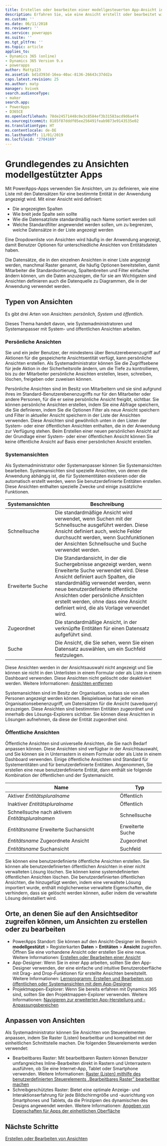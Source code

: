 ```yaml
---
title: Erstellen oder bearbeiten einer modellgesteuerten App-Ansicht in PowerApps | Microsoft-Dokumentation
description: Erfahren Sie, wie eine Ansicht erstellt oder bearbeitet wird
ms.custom: ''
ms.date: 06/11/2018
ms.reviewer: ''
ms.service: powerapps
ms.suite: ''
ms.tgt_pltfrm: ''
ms.topic: article
applies_to:
- Dynamics 365 (online)
- Dynamics 365 Version 9.x
- powerapps
author: Mattp123
ms.assetid: bd1d393d-16ea-40ac-8136-26643c37dd2a
caps.latest.revision: 25
ms.author: matp
manager: kvivek
search.audienceType:
- maker
search.app:
- PowerApps
- D365CE
ms.openlocfilehash: 78de24571448c0e3c8584ef3b31583acd9d6a4f4
ms.sourcegitcommit: 8185f87dddf05ee256491feab9873e9143535e02
ms.translationtype: HT
ms.contentlocale: de-DE
ms.lasthandoff: 11/01/2019
ms.locfileid: "2704169"
---
```

# <a name="understand-model-driven-app-views"></a>Grundlegendes zu Ansichten modellgestützter Apps

<a name="BKMK_CreatingAndEditingViews"></a>   

Mit PowerApps-Apps verwenden Sie Ansichten, um zu definieren, wie eine Liste mit den Datensätzen für eine bestimmte Entität in der Anwendung angezeigt wird. Mit einer Ansicht wird definiert:

- Die angezeigten Spalten
- Wie breit jede Spalte sein sollte
- Wie die Datensatzliste standardmäßig nach Name sortiert werden soll
- Welche Standardfilter angewendet werden sollen, um zu begrenzen, welche Datensätze in der Liste angezeigt werden

Eine Dropdownliste von Ansichten wird häufig in der Anwendung angezeigt, damit Benutzer Optionen für unterschiedliche Ansichten von Entitätsdaten haben.

Die Datensätze, die in den einzelnen Ansichten in einer Liste angezeigt werden, manchmal Raster genannt, die häufig Optionen bereitstellen, damit Mitarbeiter die Standardsortierung, Spaltenbreiten und Filter einfacher ändern können, um die Daten anzuzeigen, die für sie am Wichtigsten sind Ansichten definieren auch die Datenquelle zu Diagrammen, die in der Anwendung verwendet werden.  
  
## <a name="types-of-views"></a>Typen von Ansichten  
  
Es gibt drei Arten von Ansichten: *persönlich*, *System* und *öffentlich*.

Dieses Thema handelt davon, wie Systemadministratoren und Systemanpasser mit System- und öffentlichen Ansichten arbeiten. 
  
### <a name="personal-views"></a>Persönliche Ansichten  
  
 Sie und ein jeder Benutzer, der mindestens über Benutzerebenenzugriff auf Aktionen für die gespeicherte Ansichtsentität verfügt, kann persönliche Ansichten erstellen. Als Systemadministrator können Sie die Zugriffsebene für jede Aktion in der Sicherheitsrolle ändern, um die Tiefe zu kontrollieren, bis zu der Mitarbeiter persönliche Ansichten erstellen, lesen, schreiben, löschen, freigeben oder zuweisen können.

Persönliche Ansichten sind im Besitz von Mitarbeitern und sie sind aufgrund ihres im Standard-Benutzerebenenzugriffs nur für den Mitarbeiter oder andere Personen, für die er seine persönliche Ansicht freigibt, sichtbar. Sie können persönliche Ansichten erstellen, indem Sie eine Abfrage speichern, die Sie definieren, indem Sie die Optionen Filter als neue Ansicht speichern und Filter in aktueller Ansicht speichern in der Liste der Ansichten verwenden. Diese Ansichten sind gewöhnlich unten in den Listen der System- oder einer öffentlichen Ansichten enthalten, die in der Anwendung zur Verfügung stehen. Beim Erstellen einer neuen persönlichen Ansicht auf der Grundlage einer System- oder einer öffentlichen Ansicht können Sie keine öffentliche Ansicht auf Basis einer persönlichen Ansicht erstellen.
  
### <a name="system-views"></a>Systemansichten
Als Systemadministrator oder Systemanpasser können Sie Systemansichten bearbeiten. Systemansichten sind spezielle Ansichten, von denen die Anwendung abhängig ist, die für Systementitäten existieren oder die automatisch erstellt werden, wenn Sie benutzerdefinierte Entitäten erstellen. Diese Ansichten enthalten spezielle Zwecke und einige zusätzliche Funktionen. 


|Systemansichten  |Beschreibung  |
|---------|---------|
|Schnellsuche     | Die standardmäßige Ansicht wird verwendet, wenn Suchen mit der Schnellsuche ausgeführt werden. Diese Ansicht definiert auch, welche Felder durchsucht werden, wenn Suchfunktionen der Ansichten Schnellsuche und Suche verwendet werden.        |
|Erweiterte Suche     |  Die Standardansicht, in der die Suchergebnisse angezeigt werden, wenn Erweiterte Suche verwendet wird. Diese Ansicht definiert auch Spalten, die standardmäßig verwendet werden, wenn neue benutzerdefinierte öffentliche Ansichten oder persönliche Ansichten erstellt werden, ohne dass eine Ansicht definiert wird, die als Vorlage verwendet wird.       |
|Zugeordnet     |  Die standardmäßige Ansicht, in der verknüpfte Entitäten für einen Datensatz aufgeführt sind.       |
|Suche     | Die Ansicht, die Sie sehen, wenn Sie einen Datensatz auswählen, um ein Suchfeld festzulegen.        |

Diese Ansichten werden in der Ansichtsauswahl nicht angezeigt und Sie können sie nicht in den Unterlisten in einem Formular oder als Liste in einem Dashboard verwenden. Diese Ansichten nicht gelöscht oder deaktiviert werden. Weitere Informationen: [Ansichten entfernen](remove-views.md)

Systemansichten sind im Besitz der Organisation, sodass sie von allen Personen angezeigt werden können. Beispielsweise hat jeder einen Organisationsebenenzugriff, um Datensätzen für die Ansicht (savedquery) anzuzeigen. Diese Ansichten sind bestimmten Entitäten zugeordnet und innerhalb des Lösungs-Explorers sichtbar. Sie können diese Ansichten in Lösungen aufnehmen, da diese der Entität zugeordnet sind.

### <a name="public-views"></a>Öffentliche Ansichten

Öffentliche Ansichten sind universelle Ansichten, die Sie nach Bedarf anpassen können. Diese Ansichten sind verfügbar in der Ansichtsauswahl, und Sie können sie in Unterrastern in einem Formular oder als Liste in einem Dashboard verwenden. Einige öffentliche Ansichten sind Standard für Systementitäten und für benutzerdefinierte Entitäten. Angenommen, Sie erstellen eine neue benutzerdefinierte Entität, dann enthält sie folgende Kombination der öffentlichen und der Systemansicht.


|Name  |Typ  |
|---------|---------|
|Aktiver *Entitätspluralname*     |  Öffentlich       |
|Inaktiver *Entitätspluralname*    |  Öffentlich       |
|Schnellsuche nach aktivem *Entitätspluralnamen*     | Schnellsuche        |
|*Entitätsname* Erweiterte Suchansicht     | Erweiterte Suche        |
|*Entitätsname* Zugeordnete Ansicht     |  Zugeordnet       |
|*Entitätsname* Suchansicht     | Suchfeld        |

Sie können eine benutzerdefinierte öffentliche Ansichten erstellen. Sie können alle benutzerdefinierten öffentlichen Ansichten in einer nicht verwalteten Lösung löschen. Sie können keine systemdefinierten öffentlichen Ansichten löschen. Die benutzerdefinierten öffentlichen Ansichten, die hinzugefügt werden, indem eine verwaltete Lösung importiert wurde, enthält möglicherweise verwaltete Eigenschaften, die verhindern, dass sie gelöscht werden können, außer indem die verwaltete Lösung deinstalliert wird.

## <a name="places-where-you-can-access-the-view-editor-to-create-or-edit-views"></a>Orte, an denen Sie auf den Ansichtseditor zugreifen können, um Ansichten zu erstellen oder zu bearbeiten

- PowerApps Standort: Sie können auf den Ansicht-Designer im Bereich **modellgestützt** > Registerkarten **Daten** > **Entitäten** > **Ansicht** zugreifen. Öffnen Sie eine vorhandene Ansicht oder erstellen Sie eine neue. Weitere Informationen: [Erstellen oder Bearbeiten einer Ansicht](create-and-edit-views.md)
- App-Designer: Wenn Sie in einer App arbeiten, sollten Sie den App-Designer verwenden, der eine einfache und intuitive Benutzeroberfläche mit Drag- and Drop-Funktionen für erstellte Ansichten bereitstellt. Weitere Informationen: [Lernprogramm: Erstellen und Bearbeiten von öffentlichen oder Systemansichten mit dem App-Designer](create-edit-views-app-designer.md)
- Projektmappen-Explorer: Wenn Sie bereits erfahren mit Dynamics 365 sind, sollten Sie den Projektmappen-Explorer verwenden. Weitere Informationen: [Navigieren zur erweiterten App-Herstellung und -Anpassungsbereichen](advanced-navigation.md#solution-explorer)
 
## <a name="customize-views"></a>Anpassen von Ansichten

Als Systemadministrator können Sie Ansichten von Steuerelementen anpassen, indem Sie Raster (Listen) bearbeitbar und kompatibel mit der einheitlichen Schnittstelle machen. Die folgenden Steuerelemente werden verwendet:

- Bearbeitbares Raster: Mit bearbeitbaren Rastern können Benutzer umfangreiches Inline-Bearbeiten direkt in Rastern und Unterrastern ausführen, ob Sie eine Internet-App, Tablet oder Smartphone verwenden. Weitere Informationen: [Raster (Listen) mithilfe des benutzerdefinierten Steuerelements „Bearbeitbares Raster” bearbeitbar machen](make-grids-lists-editable-custom-control.md)
- Schreibgeschütztes Raster: Bietet eine optimale Anzeige- und Interaktionserfahrung für jede Bildschirmgröße und -ausrichtung von Smartphones und Tablets, da die Prinzipien des dynamischen des Designs angewendet werden. Weitere Informationen: [Angeben von Eigenschaften für Apps der einheitlichen Oberfläche](specify-properties-for-unified-interface-apps.md)

## <a name="next-steps"></a>Nächste Schritte

[Erstellen oder Bearbeiten von Ansichten](create-and-edit-views.md)
